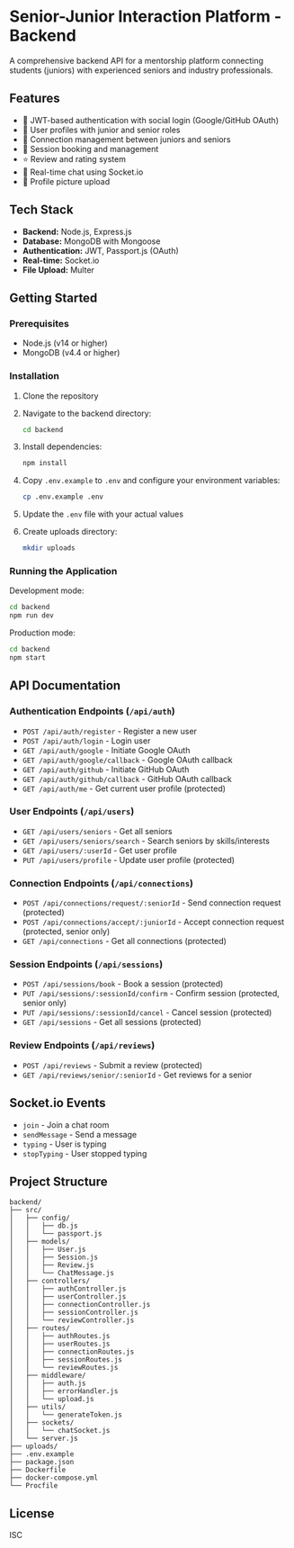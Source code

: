 # Senior-Junior Interaction Platform - Backend

A comprehensive backend API for a mentorship platform connecting students (juniors) with experienced seniors and industry professionals.

## Features

- 🔐 JWT-based authentication with social login (Google/GitHub OAuth)
- 👥 User profiles with junior and senior roles
- 🤝 Connection management between juniors and seniors
- 📅 Session booking and management
- ⭐ Review and rating system
- 💬 Real-time chat using Socket.io
- 📸 Profile picture upload

## Tech Stack

- **Backend:** Node.js, Express.js
- **Database:** MongoDB with Mongoose
- **Authentication:** JWT, Passport.js (OAuth)
- **Real-time:** Socket.io
- **File Upload:** Multer

## Getting Started

### Prerequisites

- Node.js (v14 or higher)
- MongoDB (v4.4 or higher)

### Installation

1. Clone the repository
2. Navigate to the backend directory:
   ```bash
   cd backend
   ```
3. Install dependencies:
   ```bash
   npm install
   ```

4. Copy `.env.example` to `.env` and configure your environment variables:
   ```bash
   cp .env.example .env
   ```

5. Update the `.env` file with your actual values

6. Create uploads directory:
   ```bash
   mkdir uploads
   ```

### Running the Application

Development mode:
```bash
cd backend
npm run dev
```

Production mode:
```bash
cd backend
npm start
```

## API Documentation

### Authentication Endpoints (`/api/auth`)

- `POST /api/auth/register` - Register a new user
- `POST /api/auth/login` - Login user
- `GET /api/auth/google` - Initiate Google OAuth
- `GET /api/auth/google/callback` - Google OAuth callback
- `GET /api/auth/github` - Initiate GitHub OAuth
- `GET /api/auth/github/callback` - GitHub OAuth callback
- `GET /api/auth/me` - Get current user profile (protected)

### User Endpoints (`/api/users`)

- `GET /api/users/seniors` - Get all seniors
- `GET /api/users/seniors/search` - Search seniors by skills/interests
- `GET /api/users/:userId` - Get user profile
- `PUT /api/users/profile` - Update user profile (protected)

### Connection Endpoints (`/api/connections`)

- `POST /api/connections/request/:seniorId` - Send connection request (protected)
- `POST /api/connections/accept/:juniorId` - Accept connection request (protected, senior only)
- `GET /api/connections` - Get all connections (protected)

### Session Endpoints (`/api/sessions`)

- `POST /api/sessions/book` - Book a session (protected)
- `PUT /api/sessions/:sessionId/confirm` - Confirm session (protected, senior only)
- `PUT /api/sessions/:sessionId/cancel` - Cancel session (protected)
- `GET /api/sessions` - Get all sessions (protected)

### Review Endpoints (`/api/reviews`)

- `POST /api/reviews` - Submit a review (protected)
- `GET /api/reviews/senior/:seniorId` - Get reviews for a senior

## Socket.io Events

- `join` - Join a chat room
- `sendMessage` - Send a message
- `typing` - User is typing
- `stopTyping` - User stopped typing

## Project Structure

```
backend/
├── src/
│   ├── config/
│   │   ├── db.js
│   │   └── passport.js
│   ├── models/
│   │   ├── User.js
│   │   ├── Session.js
│   │   ├── Review.js
│   │   └── ChatMessage.js
│   ├── controllers/
│   │   ├── authController.js
│   │   ├── userController.js
│   │   ├── connectionController.js
│   │   ├── sessionController.js
│   │   └── reviewController.js
│   ├── routes/
│   │   ├── authRoutes.js
│   │   ├── userRoutes.js
│   │   ├── connectionRoutes.js
│   │   ├── sessionRoutes.js
│   │   └── reviewRoutes.js
│   ├── middleware/
│   │   ├── auth.js
│   │   ├── errorHandler.js
│   │   └── upload.js
│   ├── utils/
│   │   └── generateToken.js
│   ├── sockets/
│   │   └── chatSocket.js
│   └── server.js
├── uploads/
├── .env.example
├── package.json
├── Dockerfile
├── docker-compose.yml
└── Procfile
```

## License

ISC
